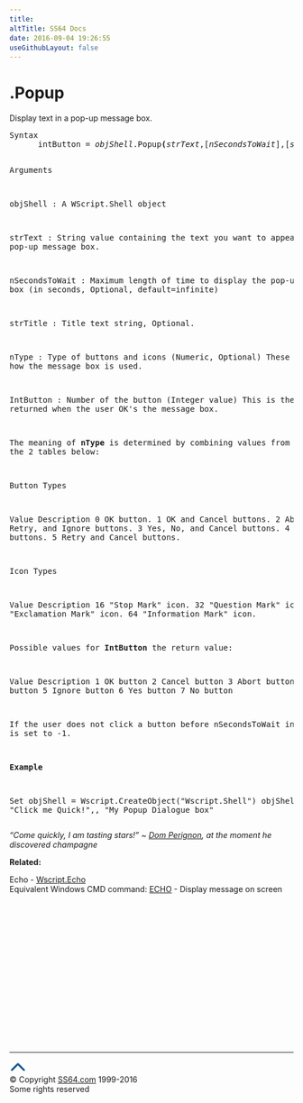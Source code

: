 ```yaml
---
title:
altTitle: SS64 Docs
date: 2016-09-04 19:26:55
useGithubLayout: false
---
```

<!-- #BeginLibraryItem "/Library/head_vb.lbi" --><!-- #EndLibraryItem --><h1>.Popup </h1> 
<p>Display text in a pop-up message box. </p>
<pre>Syntax
      intButton = <i>objShell</i>.Popup<b>(</b><i>strText</i>,[<i>nSecondsToWait</i>],[<i>strTitle</i>],[<i>nType</i>]<b>)</b> 

Arguments

   objShell       : A WScript.Shell object

   strText        : String value containing the text you want to appear
                    in the pop-up message box. 

   nSecondsToWait : Maximum length of time to display the pop-up message
                    box (in seconds, Optional, default=infinite)

   strTitle       : Title text string, Optional. 

   nType          : Type of buttons and icons (Numeric, Optional)
                    These determine how the message box is used. 

   IntButton      : Number of the button (Integer value) 
                    This is the value returned when the user OK's the message box. 

The meaning of <b>nType</b> is determined by combining values from the 2 tables below:

Button Types

  Value Description 
    0   OK button. 
    1   OK and Cancel buttons. 
    2   Abort, Retry, and Ignore buttons. 
    3   Yes, No, and Cancel buttons. 
    4   Yes and No buttons. 
    5   Retry and Cancel buttons. 
   
Icon Types
   
   Value Description 
    16  "Stop Mark" icon. 
    32  "Question Mark" icon. 
    48  "Exclamation Mark" icon. 
    64  "Information Mark" icon. 

Possible values for <b>IntButton </b>the return value:

Value Description 
   1  OK button 
   2  Cancel button 
   3  Abort button 
   4  Retry button 
   5  Ignore button 
   6  Yes button 
   7  No button

If the user does not click a button before nSecondsToWait
intButton is set to -1. 
         
<b>Example</b>

Set objShell = Wscript.CreateObject("Wscript.Shell")
objShell.Popup "Click me Quick!",, "My Popup Dialogue box"</pre>
<p><i>“Come quickly, I am tasting stars!” ~ <a href="http://en.wikipedia.org/wiki/Dom_Perignon_(person)">Dom Perignon</a>, at the moment he discovered champagne </i></p>
<p><b>Related:</b></p>
<p>  Echo - <a href="echo.html">Wscript.Echo</a><br>
  Equivalent Windows CMD command: 
<a href="../nt/echo.html">ECHO</a> - Display message on screen</p><!-- #BeginLibraryItem "/Library/foot_vb.lbi" --><p>
<!-- VB300 -->
<ins class="adsbygoogle" style="display:inline-block;width:300px;height:250px" data-ad-client="ca-pub-6140977852749469" data-ad-slot="1683739502"></ins>
<script>
(adsbygoogle = window.adsbygoogle || []).push({});
</script></p>
<hr>
<div id="bl" class="footer"><a href="popup.html#"><img src="../images/top.png" width="30" height="22" alt="Back to the Top"></a></div>
<div id="br" class="footer, tagline">© Copyright <a href="http://ss64.com/">SS64.com</a> 1999-2016<br>
Some rights reserved</div><!-- #EndLibraryItem -->

